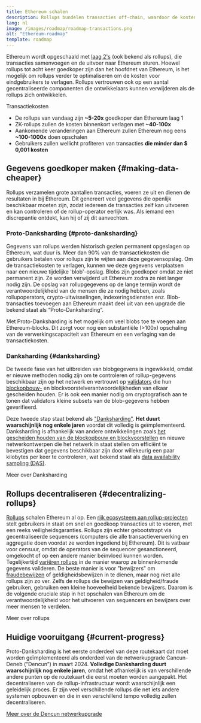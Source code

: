 ```yaml
---
title: Ethereum schalen
description: Rollups bundelen transacties off-chain, waardoor de kosten voor de gebruikers dalen. De manier waarop rollups momenteel gegevens gebruiken is echter te duur, waardoor het aantal goedkope transacties wordt beperkt. Proto-Danksharding lost dit op.
lang: nl
image: /images/roadmap/roadmap-transactions.png
alt: "Ethereum-roadmap"
template: roadmap
---
```


Ethereum wordt opgeschaald met [laag 2's](/layer-2/#rollups) (ook bekend als rollups), die transacties samenvoegen en de uitvoer naar Ethereum sturen. Hoewel rollups tot acht keer goedkoper zijn dan het hoofdnet van Ethereum, is het mogelijk om rollups verder te optimaliseren om de kosten voor eindgebruikers te verlagen. Rollups vertrouwen ook op een aantal gecentraliseerde componenten die ontwikkelaars kunnen verwijderen als de rollups zich ontwikkelen.

<Alert variant="update" className="mb-8">
<AlertContent>
<AlertTitle className="mb-4">
  Transactiekosten
</AlertTitle>
  <ul style={{ marginBottom: 0 }}>
    <li>De rollups van vandaag zijn <strong>~5-20x</strong> goedkoper dan Ethereum laag 1</li>
    <li>ZK-rollups zullen de kosten binnenkort verlagen met <strong>~40-100x</strong></li>
    <li>Aankomende veranderingen aan Ethereum zullen Ethereum nog eens <strong>~100-1000x</strong> doen opschalen</li>
    <li style={{ marginBottom: 0 }}>Gebruikers zullen wellicht profiteren van transacties <strong>die minder dan $ 0,001 kosten</strong></li>
  </ul>
</AlertContent>
</Alert>

## Gegevens goedkoper maken {#making-data-cheaper}

Rollups verzamelen grote aantallen transacties, voeren ze uit en dienen de resultaten in bij Ethereum. Dit genereert veel gegevens die openlijk beschikbaar moeten zijn, zodat iedereen de transacties zelf kan uitvoeren en kan controleren of de rollup-operator eerlijk was. Als iemand een discrepantie ontdekt, kan hij of zij dit aanvechten.

### Proto-Danksharding {#proto-danksharding}

Gegevens van rollups werden historisch gezien permanent opgeslagen op Ethereum, wat duur is. Meer dan 90% van de transactiekosten die gebruikers betalen voor rollups zijn te wijten aan deze gegevensopslag. Om de transactiekosten te verlagen, kunnen we deze gegevens verplaatsen naar een nieuwe tijdelijke 'blob'-opslag. Blobs zijn goedkoper omdat ze niet permanent zijn. Ze worden verwijderd uit Ethereum zodra ze niet langer nodig zijn. De opslag van rollupgegevens op de lange termijn wordt de verantwoordelijkheid van de mensen die ze nodig hebben, zoals rollupoperators, crypto-uitwisselingen, indexeringsdiensten enz. Blob-transacties toevoegen aan Ethereum maakt deel uit van een upgrade die bekend staat als “Proto-Danksharding”.

Met Proto-Danksharding is het mogelijk om veel blobs toe te voegen aan Ethereum-blocks. Dit zorgt voor nog een substantiële (>100x) opschaling van de verwerkingscapaciteit van Ethereum en een verlaging van de transactiekosten.

### Danksharding {#danksharding}

De tweede fase van het uitbreiden van blobgegevens is ingewikkeld, omdat er nieuwe methoden nodig zijn om te controleren of rollup-gegevens beschikbaar zijn op het netwerk en vertrouwt op [validators](/glossary/#validator) die hun [blockopbouw-](/glossary/#block) en blockvoorstelverantwoordelijkheden van elkaar gescheiden houden. Er is ook een manier nodig om cryptografisch aan te tonen dat validators kleine subsets van de blob-gegevens hebben geverifieerd.

Deze tweede stap staat bekend als ["Danksharding"](/roadmap/danksharding/). **Het duurt waarschijnlijk nog enkele jaren** voordat dit volledig is geïmplementeerd. Danksharding is afhankelijk van andere ontwikkelingen zoals [het gescheiden houden van de blockopbouw en blockvoorstellen](/roadmap/pbs) en nieuwe netwerkontwerpen die het netwerk in staat stellen om efficiënt te bevestigen dat gegevens beschikbaar zijn door willekeurig een paar kilobytes per keer te controleren, wat bekend staat als [data availability sampling (DAS)](/developers/docs/data-availability).

<ButtonLink variant="outline-color" href="/roadmap/danksharding/">Meer over Danksharding</ButtonLink>

## Rollups decentraliseren {#decentralizing-rollups}

[Rollups](/layer-2) schalen Ethereum al op. Een [rijk ecosysteem aan rollup-projecten](https://l2beat.com/scaling/tvl) stelt gebruikers in staat om snel en goedkoop transacties uit te voeren, met een reeks veiligheidsgaranties. Rollups zijn echter gebootstrapt via gecentraliseerde sequencers (computers die alle transactieverwerking en aggregatie doen voordat ze worden ingediend bij Ethereum). Dit is vatbaar voor censuur, omdat de operators van de sequencer gesanctioneerd, omgekocht of op een andere manier beïnvloed kunnen worden. Tegelijkertijd [variëren rollups](https://l2beat.com) in de manier waarop ze binnenkomende gegevens valideren. De beste manier is voor "bewijzers" om [fraudebewijzen](/glossary/#fraud-proof) of geldigheidsbewijzen in te dienen, maar nog niet alle rollups zijn zo ver. Zelfs de rollups die bewijzen van geldigheid/fraude gebruiken, gebruiken een kleine hoeveelheid bekende bewijzers. Daarom is de volgende cruciale stap in het opschalen van Ethereum om de verantwoordelijkheid voor het uitvoeren van sequencers en bewijzers over meer mensen te verdelen.

<ButtonLink variant="outline-color" href="/developers/docs/scaling/">Meer over rollups</ButtonLink>

## Huidige vooruitgang {#current-progress}

Proto-Danksharding is het eerste onderdeel van deze routekaart dat moet worden geïmplementeerd als onderdeel van de netwerkupgrade Cancun-Deneb (“Dencun”) in maart 2024. **Volledige Danksharding duurt waarschijnlijk nog enkele jaren**, omdat het afhankelijk is van verschillende andere punten op de routekaart die eerst moeten worden aangepakt. Het decentraliseren van de rollup-infrastructuur wordt waarschijnlijk een geleidelijk proces. Er zijn veel verschillende rollups die net iets andere systemen opbouwen en die in een verschillend tempo volledig zullen decentraliseren.

[Meer over de Dencun netwerkupgrade](/roadmap/dencun/)

<QuizWidget quizKey="scaling" />
